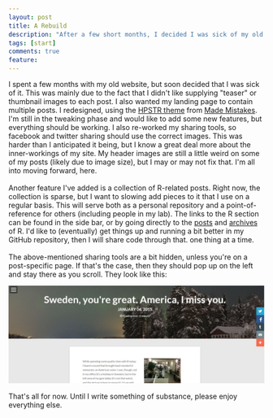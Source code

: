 ```yaml
---
layout: post
title: A Rebuild
description: "After a few short months, I decided I was sick of my old page."
tags: [start]
comments: true
feature: 
---
```



I spent a few months with my old website, but soon decided that I was sick of it. This was mainly due to the fact that I didn't like supplying "teaser" or thumbnail images to each post. I also wanted my landing page to contain multiple posts. I redesigned, using the [HPSTR theme](http://mademistakes.com/articles/hpstr-jekyll-theme/) from [Made Mistakes](http://mademistakes.com/). I'm still in the tweaking phase and would like to add some new features, but everything should be working. I also re-worked my sharing tools, so facebook and twitter sharing should use the correct images. This was harder than I anticipated it being, but I know a great deal more about the inner-workings of my site. My header images are still a little weird on some of my posts (likely due to image size), but I may or may not fix that. I'm all into moving forward, here.
<br><br>
Another feature I've added is a collection of R-related posts. Right now, the collection is sparse, but I want to slowing add pieces to it that I use on a regular basis. This will serve both as a personal repository and a point-of-reference for others (including people in my lab). The links to the R section can be found in the side bar, or by going directly to the [posts](http://mollyhanlon.com/Rposts/) and [archives](http://mollyhanlon.com/Rarchive/) of R. I'd like to (eventually) get things up and running a bit better in my GitHub repository, then I will share code through that. one thing at a time.
<br><br>
The above-mentioned sharing tools are a bit hidden, unless you're on a post-specific page. If that's the case, then they should pop up on the left and stay there as you scroll. They look like this: 

<img src="/images/sharingtools.jpg">

That's all for now. Until I write something of substance, please enjoy everything else.